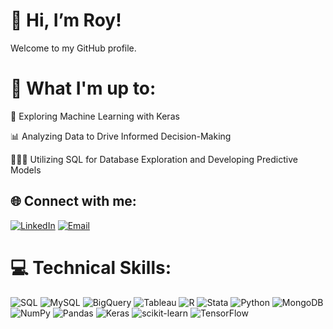# **👋 Hi, I’m Roy!**

Welcome to my GitHub profile.

# 🚀 What I'm up to:
🤖 Exploring Machine Learning with Keras

📊 Analyzing Data to Drive Informed Decision-Making

👨🏻‍💻 Utilizing SQL for Database Exploration and Developing Predictive Models

## 🌐 Connect with me:
[![LinkedIn](https://img.shields.io/badge/LinkedIn-%230077B5.svg?logo=linkedin&logoColor=white)](https://linkedin.com/in/royhayyat) 
[![Email](https://img.shields.io/badge/Email-D14836?logo=gmail&logoColor=white)](mailto:roy.khayat2001@gmail.com)

# 💻 Technical Skills:
![SQL](https://img.shields.io/badge/SQL-%23025E8C.svg?style=for-the-badge&logo=sql&logoColor=white) ![MySQL](https://img.shields.io/badge/mysql-4479A1.svg?style=for-the-badge&logo=mysql&logoColor=white) ![BigQuery](https://img.shields.io/badge/BigQuery-%234285F4.svg?style=for-the-badge&logo=google-cloud&logoColor=white) ![Tableau](https://img.shields.io/badge/Tableau-3E4A61?style=for-the-badge&logo=Tableau&logoColor=white) ![R](https://img.shields.io/badge/r-%23276DC3.svg?style=for-the-badge&logo=r&logoColor=white) ![Stata](https://img.shields.io/badge/stata-%233baaa6.svg?style=for-the-badge&logo=stata&logoColor=white) ![Python](https://img.shields.io/badge/python-3670A0?style=for-the-badge&logo=python&logoColor=ffdd54) ![MongoDB](https://img.shields.io/badge/MongoDB-%234ea94b.svg?style=for-the-badge&logo=mongodb&logoColor=white) ![NumPy](https://img.shields.io/badge/numpy-%23013243.svg?style=for-the-badge&logo=numpy&logoColor=white) ![Pandas](https://img.shields.io/badge/pandas-%23150458.svg?style=for-the-badge&logo=pandas&logoColor=white) ![Keras](https://img.shields.io/badge/Keras-%23D00000.svg?style=for-the-badge&logo=Keras&logoColor=white) ![scikit-learn](https://img.shields.io/badge/scikit--learn-%23F7931E.svg?style=for-the-badge&logo=scikit-learn&logoColor=white) ![TensorFlow](https://img.shields.io/badge/TensorFlow-%23FF6F00.svg?style=for-the-badge&logo=TensorFlow&logoColor=white)

<!---
roy-kh/roy-kh is a ✨ special ✨ repository because its `README.md` (this file) appears on your GitHub profile.
You can click the Preview link to take a look at your changes.
--->
